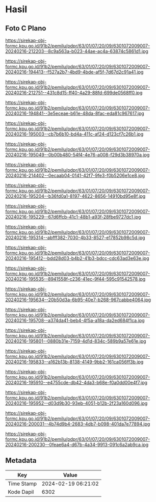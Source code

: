 # Hasil

## Foto C Plano

https://sirekap-obj-formc.kpu.go.id/91b2/pemilu/pdpr/63/01/07/20/09/6301072009007-20240216-212203--8c9a563a-b023-44ae-ac4a-63874c5861d1.jpg

https://sirekap-obj-formc.kpu.go.id/91b2/pemilu/pdpr/63/01/07/20/09/6301072009007-20240216-194413--f527a2b7-4bd9-4bde-af5f-7d67d2c91a41.jpg

https://sirekap-obj-formc.kpu.go.id/91b2/pemilu/pdpr/63/01/07/20/09/6301072009007-20240216-212751--431c8d15-ff40-4a29-88fd-699de0568ff0.jpg

https://sirekap-obj-formc.kpu.go.id/91b2/pemilu/pdpr/63/01/07/20/09/6301072009007-20240216-194841--3e5eceae-b61e-48da-8fac-eda81c967617.jpg

https://sirekap-obj-formc.kpu.go.id/91b2/pemilu/pdpr/63/01/07/20/09/6301072009007-20240216-195003--cb7b6b10-bd4a-411c-af24-d123cf7c26b1.jpg

https://sirekap-obj-formc.kpu.go.id/91b2/pemilu/pdpr/63/01/07/20/09/6301072009007-20240216-195049--0b00b480-54f4-4e76-a008-f29d3b38970a.jpg

https://sirekap-obj-formc.kpu.go.id/91b2/pemilu/pdpr/63/01/07/20/09/6301072009007-20240216-214402--0ecaab04-0141-42f7-9fe3-f0b5206e1ce8.jpg

https://sirekap-obj-formc.kpu.go.id/91b2/pemilu/pdpr/63/01/07/20/09/6301072009007-20240216-195204--b36fd0a1-8197-4622-8656-14910bd95e8f.jpg

https://sirekap-obj-formc.kpu.go.id/91b2/pemilu/pdpr/63/01/07/20/09/6301072009007-20240216-195229--67d6ffcb-41c1-48b1-a93f-28fbe9727dc1.jpg

https://sirekap-obj-formc.kpu.go.id/91b2/pemilu/pdpr/63/01/07/20/09/6301072009007-20240216-195314--abfff382-7030-4b33-8527-e17852b98c5d.jpg

https://sirekap-obj-formc.kpu.go.id/91b2/pemilu/pdpr/63/01/07/20/09/6301072009007-20240216-195412--bdd28d03-b4b2-41b3-bdcc-cdc63ad3e63e.jpg

https://sirekap-obj-formc.kpu.go.id/91b2/pemilu/pdpr/63/01/07/20/09/6301072009007-20240216-195535--8941558f-c236-41ec-9f44-595c91542578.jpg

https://sirekap-obj-formc.kpu.go.id/91b2/pemilu/pdpr/63/01/07/20/09/6301072009007-20240216-195634--20b50d3a-6b95-40e7-b268-967cabbe4064.jpg

https://sirekap-obj-formc.kpu.go.id/91b2/pemilu/pdpr/63/01/07/20/09/6301072009007-20240216-195708--a374da41-beb4-4f5a-a18a-da2ed684f1ca.jpg

https://sirekap-obj-formc.kpu.go.id/91b2/pemilu/pdpr/63/01/07/20/09/6301072009007-20240216-195801--0880b31e-7159-4d1d-834c-589b9a57e61e.jpg

https://sirekap-obj-formc.kpu.go.id/91b2/pemilu/pdpr/63/01/07/20/09/6301072009007-20240216-195833--a162b13b-8138-4149-9bb2-161ca056ff3b.jpg

https://sirekap-obj-formc.kpu.go.id/91b2/pemilu/pdpr/63/01/07/20/09/6301072009007-20240216-195910--e4755cde-db42-4da3-b68e-f0a0dd00e4f7.jpg

https://sirekap-obj-formc.kpu.go.id/91b2/pemilu/pdpr/63/01/07/20/09/6301072009007-20240216-195952--d03d9b30-93eb-4051-b12b-2f23a160d096.jpg

https://sirekap-obj-formc.kpu.go.id/91b2/pemilu/pdpr/63/01/07/20/09/6301072009007-20240216-200031--4b74d9b4-2683-4db7-b098-401da7e77894.jpg

https://sirekap-obj-formc.kpu.go.id/91b2/pemilu/pdpr/63/01/07/20/09/6301072009007-20240216-200230--0feae6a4-d67b-4a34-9913-091c6a2ab9ca.jpg


## Metadata

| Key        | Value               |
| ---------- | ------------------- |
| Time Stamp | 2024-02-19 06:21:02 |
| Kode Dapil | 6302                |



